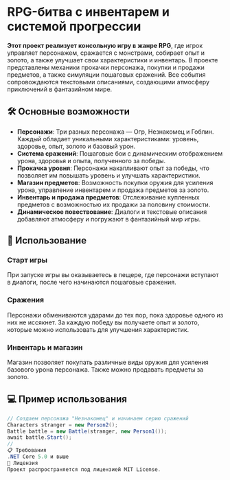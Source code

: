 # RPG-битва с инвентарем и системой прогрессии

**Этот проект реализует консольную игру в жанре RPG**, где игрок управляет персонажем, сражается с монстрами, собирает опыт и золото, а также улучшает свои характеристики и инвентарь. В проекте представлены механики прокачки персонажа, покупки и продажи предметов, а также симуляции пошаговых сражений. Все события сопровождаются текстовыми описаниями, создающими атмосферу приключений в фантазийном мире.

## 🛠 Основные возможности

- **Персонажи**: Три разных персонажа — Огр, Незнакомец и Гоблин. Каждый обладает уникальными характеристиками: уровень, здоровье, опыт, золото и базовый урон.
- **Система сражений**: Пошаговые бои с динамическим отображением урона, здоровья и опыта, полученного за победы.
- **Прокачка уровня**: Персонажи накапливают опыт за победы, что позволяет им повышать уровень и улучшать характеристики.
- **Магазин предметов**: Возможность покупки оружия для усиления урона, управление инвентарем и продажа предметов за золото.
- **Инвентарь и продажа предметов**: Отслеживание купленных предметов с возможностью их продажи за половину стоимости.
- **Динамическое повествование**: Диалоги и текстовые описания добавляют атмосферу и погружают в фантазийный мир игры.

## 🚀 Использование

### Старт игры
При запуске игры вы оказываетесь в пещере, где персонажи вступают в диалоги, после чего начинаются пошаговые сражения.

### Сражения
Персонажи обмениваются ударами до тех пор, пока здоровье одного из них не иссякнет. За каждую победу вы получаете опыт и золото, которые можно использовать для улучшения характеристик.

### Инвентарь и магазин
Магазин позволяет покупать различные виды оружия для усиления базового урона персонажа. Также можно продавать предметы за золото.

## 💻 Пример использования

```csharp
// Создаем персонажа "Незнакомец" и начинаем серию сражений
Characters stranger = new Person2();
Battle battle = new Battle(stranger, new Person1()); 
await battle.Start();
//
📋 Требования
.NET Core 5.0 и выше
📄 Лицензия
Проект распространяется под лицензией MIT License.
